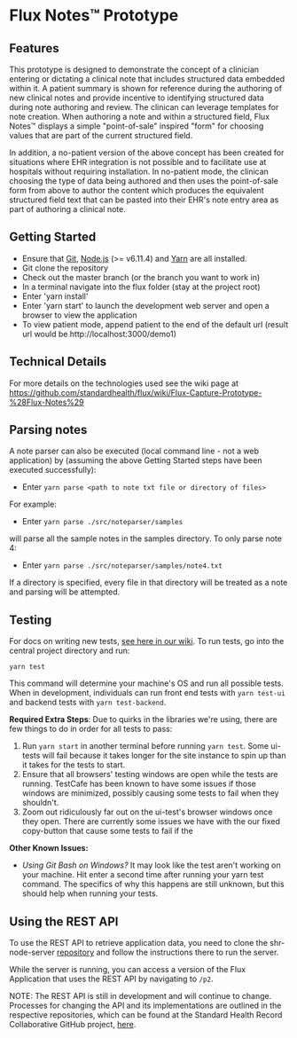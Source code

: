 # Flux Notes&trade; Prototype


## Features
This prototype is designed to demonstrate the concept of a clinician entering or dictating a clinical note that includes structured data embedded within it. A patient summary is shown for reference during the authoring of new clinical notes and provide incentive to identifying structured data during note authoring and review. The clinican can leverage templates for note creation. When authoring a note and within a structured field, Flux Notes&trade; displays a simple "point-of-sale" inspired "form" for choosing values that are part of the current structured field.

In addition, a no-patient version of the above concept has been created for situations where EHR integration is not possible and to facilitate use at hospitals without requiring installation. In no-patient mode, the clinican choosing the type of data being authored and then uses the point-of-sale form from above to author the content which produces the equivalent structured field text that can be pasted into their EHR's note entry area as part of authoring a clinical note.


## Getting Started

* Ensure that [Git](https://git-scm.com/downloads), [Node.js](https://nodejs.org/en/) (>= v6.11.4) and [Yarn](https://yarnpkg.com/en/docs/install) are all installed.
* Git clone the repository
* Check out the master branch (or the branch you want to work in)
* In a terminal navigate into the flux folder (stay at the project root)
* Enter 'yarn install'
* Enter 'yarn start' to launch the development web server and open a browser to view the application
* To view patient mode, append patient to the end of the default url (result url would be http://localhost:3000/demo1)


## Technical Details

For more details on the technologies used see the wiki page at https://github.com/standardhealth/flux/wiki/Flux-Capture-Prototype-%28Flux-Notes%29


## Parsing notes

A note parser can also be executed (local command line - not a web application) by (assuming the above Getting Started steps have been executed successfully):

* Enter `yarn parse <path to note txt file or directory of files>`

For example:
* Enter `yarn parse ./src/noteparser/samples`

will parse all the sample notes in the samples directory. To only parse note 4:
* Enter `yarn parse ./src/noteparser/samples/note4.txt`

If a directory is specified, every file in that directory will be treated as a note and parsing will be attempted.


## Testing

For docs on writing new tests, [see here in our wiki](https://github.com/standardhealth/flux/wiki/Testing#writing-tests). To run tests, go into the central project directory and run:

```
yarn test
```

This command will determine your machine's OS and run all possible tests. When in development, individuals can run front end tests with `yarn test-ui` and backend tests with `yarn test-backend`.

**Required Extra Steps**: Due to quirks in the libraries we're using, there are few things to do in order for all tests to pass:

1. Run `yarn start` in another terminal before running `yarn test`. Some ui-tests will fail because it takes longer for the site instance to spin up than it takes for the tests to start.
2. Ensure that all browsers' testing windows are open while the tests are running. TestCafe has been known to have some issues if those windows are minimized, possibly causing some tests to fail when they shouldn't.
3. Zoom out ridiculously far out on the ui-test's browser windows once they open. There are currently some issues we have with the our fixed copy-button that cause some tests to fail if the

**Other Known Issues:**

- *Using Git Bash on Windows?* It may look like the test aren't working on your machine. Hit enter a second time after running your yarn test command. The specifics of why this happens are still unknown, but this should help when running your tests.


## Using the REST API

To use the REST API to retrieve application data, you need to clone the shr-node-server [repository](https://github.com/standardhealth/shr-node-server) and follow the instructions there to run the server.

While the server is running, you can access a version of the Flux Application that uses the REST API by navigating to `/p2`.

NOTE: The REST API is still in development and will continue to change. Processes for changing the API and its implementations are outlined in the respective repositories, which can be found at the Standard Health Record Collaborative GitHub project, [here](https://github.com/standardhealth).
